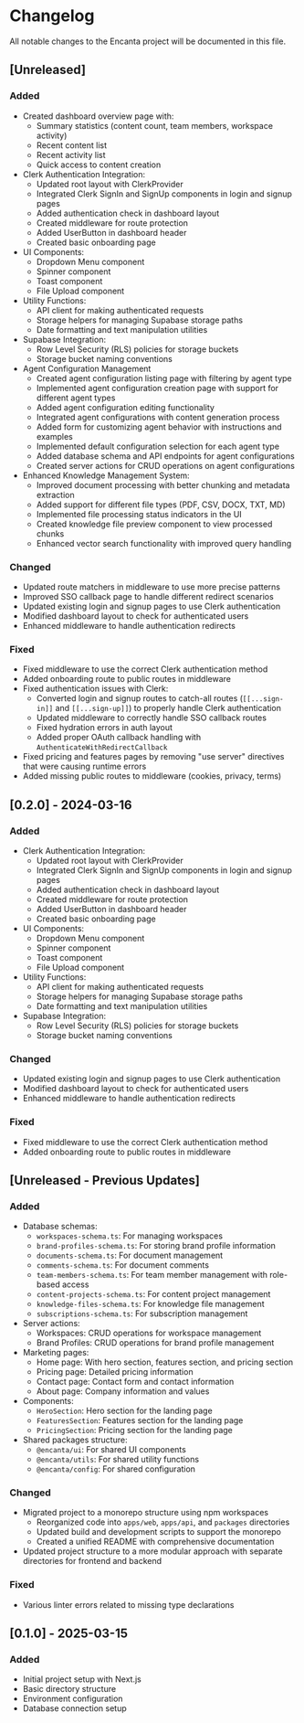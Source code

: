# Changelog

All notable changes to the Encanta project will be documented in this file.

## [Unreleased]

### Added
- Created dashboard overview page with:
  - Summary statistics (content count, team members, workspace activity)
  - Recent content list
  - Recent activity list
  - Quick access to content creation
- Clerk Authentication Integration:
  - Updated root layout with ClerkProvider
  - Integrated Clerk SignIn and SignUp components in login and signup pages
  - Added authentication check in dashboard layout
  - Created middleware for route protection
  - Added UserButton in dashboard header
  - Created basic onboarding page
- UI Components:
  - Dropdown Menu component
  - Spinner component
  - Toast component
  - File Upload component
- Utility Functions:
  - API client for making authenticated requests
  - Storage helpers for managing Supabase storage paths
  - Date formatting and text manipulation utilities
- Supabase Integration:
  - Row Level Security (RLS) policies for storage buckets
  - Storage bucket naming conventions
- Agent Configuration Management
  - Created agent configuration listing page with filtering by agent type
  - Implemented agent configuration creation page with support for different agent types
  - Added agent configuration editing functionality
  - Integrated agent configurations with content generation process
  - Added form for customizing agent behavior with instructions and examples
  - Implemented default configuration selection for each agent type
  - Added database schema and API endpoints for agent configurations
  - Created server actions for CRUD operations on agent configurations
- Enhanced Knowledge Management System:
  - Improved document processing with better chunking and metadata extraction
  - Added support for different file types (PDF, CSV, DOCX, TXT, MD)
  - Implemented file processing status indicators in the UI
  - Created knowledge file preview component to view processed chunks
  - Enhanced vector search functionality with improved query handling

### Changed
- Updated route matchers in middleware to use more precise patterns
- Improved SSO callback page to handle different redirect scenarios
- Updated existing login and signup pages to use Clerk authentication
- Modified dashboard layout to check for authenticated users
- Enhanced middleware to handle authentication redirects

### Fixed
- Fixed middleware to use the correct Clerk authentication method
- Added onboarding route to public routes in middleware
- Fixed authentication issues with Clerk:
  - Converted login and signup routes to catch-all routes (`[[...sign-in]]` and `[[...sign-up]]`) to properly handle Clerk authentication
  - Updated middleware to correctly handle SSO callback routes
  - Fixed hydration errors in auth layout
  - Added proper OAuth callback handling with `AuthenticateWithRedirectCallback`
- Fixed pricing and features pages by removing "use server" directives that were causing runtime errors
- Added missing public routes to middleware (cookies, privacy, terms)

## [0.2.0] - 2024-03-16

### Added
- Clerk Authentication Integration:
  - Updated root layout with ClerkProvider
  - Integrated Clerk SignIn and SignUp components in login and signup pages
  - Added authentication check in dashboard layout
  - Created middleware for route protection
  - Added UserButton in dashboard header
  - Created basic onboarding page
- UI Components:
  - Dropdown Menu component
  - Spinner component
  - Toast component
  - File Upload component
- Utility Functions:
  - API client for making authenticated requests
  - Storage helpers for managing Supabase storage paths
  - Date formatting and text manipulation utilities
- Supabase Integration:
  - Row Level Security (RLS) policies for storage buckets
  - Storage bucket naming conventions

### Changed
- Updated existing login and signup pages to use Clerk authentication
- Modified dashboard layout to check for authenticated users
- Enhanced middleware to handle authentication redirects

### Fixed
- Fixed middleware to use the correct Clerk authentication method
- Added onboarding route to public routes in middleware

## [Unreleased - Previous Updates]

### Added
- Database schemas:
  - `workspaces-schema.ts`: For managing workspaces
  - `brand-profiles-schema.ts`: For storing brand profile information
  - `documents-schema.ts`: For document management
  - `comments-schema.ts`: For document comments
  - `team-members-schema.ts`: For team member management with role-based access
  - `content-projects-schema.ts`: For content project management
  - `knowledge-files-schema.ts`: For knowledge file management
  - `subscriptions-schema.ts`: For subscription management
- Server actions:
  - Workspaces: CRUD operations for workspace management
  - Brand Profiles: CRUD operations for brand profile management
- Marketing pages:
  - Home page: With hero section, features section, and pricing section
  - Pricing page: Detailed pricing information
  - Contact page: Contact form and contact information
  - About page: Company information and values
- Components:
  - `HeroSection`: Hero section for the landing page
  - `FeaturesSection`: Features section for the landing page
  - `PricingSection`: Pricing section for the landing page
- Shared packages structure:
  - `@encanta/ui`: For shared UI components
  - `@encanta/utils`: For shared utility functions
  - `@encanta/config`: For shared configuration

### Changed
- Migrated project to a monorepo structure using npm workspaces
  - Reorganized code into `apps/web`, `apps/api`, and `packages` directories
  - Updated build and development scripts to support the monorepo
  - Created a unified README with comprehensive documentation
- Updated project structure to a more modular approach with separate directories for frontend and backend

### Fixed
- Various linter errors related to missing type declarations

## [0.1.0] - 2025-03-15

### Added
- Initial project setup with Next.js
- Basic directory structure
- Environment configuration
- Database connection setup 